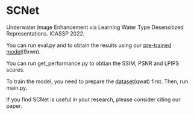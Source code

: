 # SCNet
Underwater Image Enhancement via Learning Water Type Desensitized Representations. ICASSP 2022.

You can run eval.py and to obtain the results using our [pre-trained model](https://pan.baidu.com/s/1sQ_j-6A7EhNPJF7r9KWsRw)(9xwn).

You can run get_performance.py to obtian the SSIM, PSNR and LPIPS scores.

To train the model, you need to prepare the [dataset](https://pan.baidu.com/s/1LNh4XjePRw96-Jh-IDOkHw)(qwat) first. Then, run main.py.

If you find SCNet is useful in your research, please consider citing our paper.
